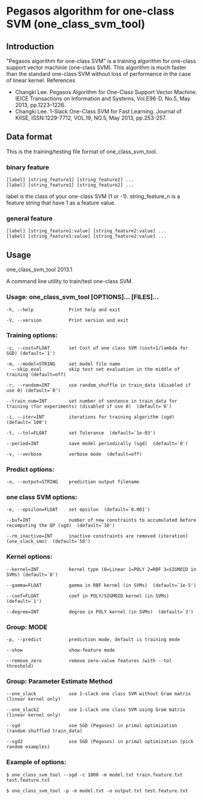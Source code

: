 # Pegasos algorithm for one-class SVM (one_class_svm_tool)

## Introduction

"Pegasos algorithm for one-class SVM" is a training algorithm for one-class support vector machinie (one-class SVM). This algorithm is much faster than the standard one-class SVM without loss of performance in the case of linear kernel. 
References

* Changki Lee. Pegasos Algorithm for One-Class Support Vector Machine. IEICE Transactions on Information and Systems, Vol.E96-D, No.5, May 2013, pp.1223-1226.
* Changki Lee. 1-Slack One-Class SVM for Fast Learning. Journal of KIISE, ISSN:1229-7712, VOL.19, NO.5, May 2013, pp.253-257.

## Data format

This is the training/testing file format of one_class_svm_tool.

### binary feature

    [label] [string_feature1] [string_feature2] ...
    [label] [string_feature1] [string_feature2] ...

label is the class of your one-class SVM (1 or -1).
string_feature_n is a feature string that have 1 as a feature value.

### general feature

    [label] [string_feature1:value] [string_feature2:value] ...
    [label] [string_feature1:value] [string_feature2:value] ...

## Usage

one_class_svm_tool 2013.1

A command line utility to train/test one-class SVM.

### Usage: one_class_svm_tool [OPTIONS]... [FILES]...

    -h, --help             Print help and exit
  
    -V, --version          Print version and exit

### Training options:

    -c, --cost=FLOAT       set Cost of one class SVM (cost=1/lambda for SGD) (default=`1')
                           
    -m, --model=STRING     set model file name
      --skip_eval          skip test set evaluation in the middle of training (default=off)
                           
    -r, --random=INT       use random_shuffle in train_data (disabled if use 0) (default=`0')
                           
    --train_num=INT        set number of sentence in train_data for training (for experiments) (disabled if use 0)  (default=`0')
                           
    -i, --iter=INT         iterations for training algorithm (sgd) (default=`100')
                           
    -t, --tol=FLOAT        set Tolerance  (default=`1e-03')
  
    --period=INT           save model periodically (sgd)  (default=`0')
      
    -v, --verbose          verbose mode  (default=off)

### Predict options:

    -o, --output=STRING    prediction output filename

### one class SVM options:

    -e, --epsilon=FLOAT    set epsilon  (default=`0.001')
  
    --buf=INT              number of new constraints to accumulated before recomputing the QP (sgd)  (default=`10')
                           
    --rm_inactive=INT      inactive constraints are removed (iteration) (one_slack_smo)  (default=`50')

### Kernel options:

    --kernel=INT           kernel type (0=Linear 1=POLY 2=RBF 3=SIGMOID in SVMs) (default=`0')
                           
    --gamma=FLOAT          gamma in RBF kernel (in SVMs)  (default=`1e-5')
      
    --coef=FLOAT           coef in POLY/SIGMOID kernel (in SVMs)  (default=`1')
      
    --degree=INT           degree in POLY kernel (in SVMs)  (default=`3')

 ### Group: MODE
 
    -p, --predict          prediction mode, default is training mode
  
    --show                 show-feature mode
      
    --remove_zero          remove zero-value features (with --tol threshold)

 ### Group: Parameter Estimate Method
 
    --one_slack            use 1-slack one class SVM without Gram matrix (linear kernel only)
                           
    --one_slack2           use 1-slack one class SVM using Gram matrix (linear kernel only)
                           
    --sgd                  use SGD (Pegasos) in primal optimization (random shuffled train_data)
                           
    --sgd2                 use SGD (Pegasos) in primal optimization (pick random examples)
                           
### Example of options:

    $ one_class_svm_tool --sgd -c 1000 -m model.txt train.feature.txt test.feature.txt

    $ one_class_svm_tool -p -m model.txt -o output.txt test.feature.txt
